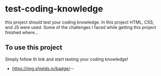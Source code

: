 # test-coding-knowledge

this project should test your coding knowledge.  In this project HTML, CSS, and JS were used. Some of the challenges I faced while getting this project finished where...

## To use this project
Simply follow th link and start testing your coding knowledge!






- https://img.shields.io/badge/<LABEL>-<MESSAGE>-<COLOR>